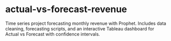 # actual-vs-forecast-revenue
Time series project forecasting monthly revenue with Prophet. Includes data cleaning, forecasting scripts, and an interactive Tableau dashboard for Actual vs Forecast with confidence intervals.
